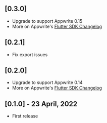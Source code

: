 ## [0.3.0]
* Upgrade to support Appwrite 0.15
* More on Appwrite's [Flutter SDK Changelog](https://pub.dev/packages/appwrite/changelog#600)

## [0.2.1]
* Fix export issues

## [0.2.0]

* Upgrade to support Appwrite 0.14
* More on Appwrite's [Flutter SDK Changelog](https://pub.dev/packages/appwrite/changelog#500)

## [0.1.0] - 23 April, 2022

* First release
